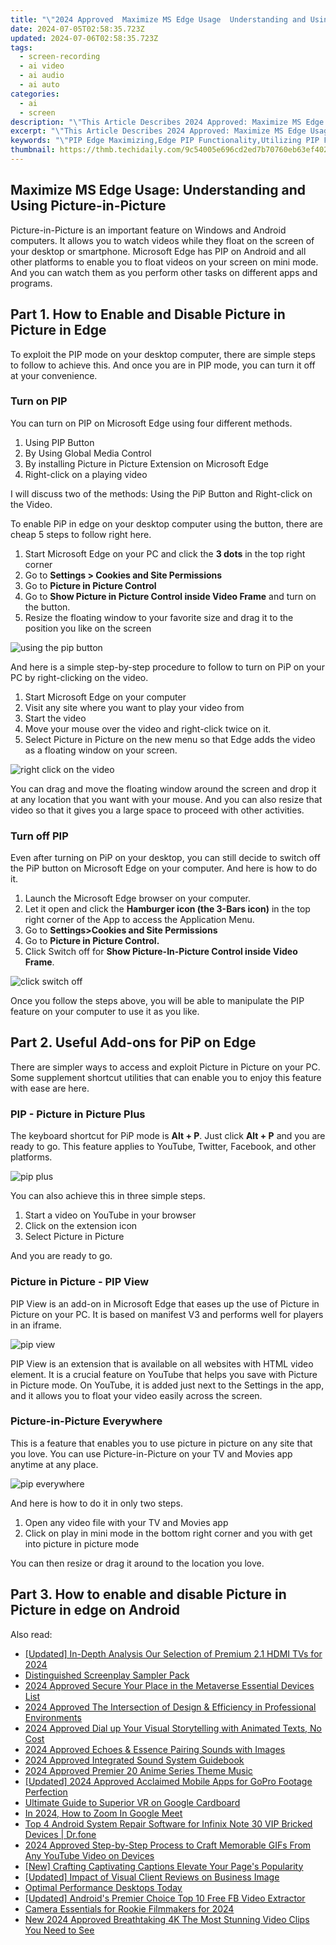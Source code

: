```yaml
---
title: "\"2024 Approved  Maximize MS Edge Usage  Understanding and Using Picture-in-Picture\""
date: 2024-07-05T02:58:35.723Z
updated: 2024-07-06T02:58:35.723Z
tags: 
  - screen-recording
  - ai video
  - ai audio
  - ai auto
categories: 
  - ai
  - screen
description: "\"This Article Describes 2024 Approved: Maximize MS Edge Usage: Understanding and Using Picture-in-Picture\""
excerpt: "\"This Article Describes 2024 Approved: Maximize MS Edge Usage: Understanding and Using Picture-in-Picture\""
keywords: "\"PIP Edge Maximizing,Edge PIP Functionality,Utilizing PIP Feature,Mastering Edge's PIP Mode,Enhancing Picture-in-Picture (PIP),Optimize MS Edge PIP Use,Leverage Edge PIP Efficiency\""
thumbnail: https://thmb.techidaily.com/9c54005e696cd2ed7b70760eb63ef402583a5567abcd354a24f074d4d0059be5.jpg
---
```


## Maximize MS Edge Usage: Understanding and Using Picture-in-Picture

Picture-in-Picture is an important feature on Windows and Android computers. It allows you to watch videos while they float on the screen of your desktop or smartphone. Microsoft Edge has PIP on Android and all other platforms to enable you to float videos on your screen on mini mode. And you can watch them as you perform other tasks on different apps and programs.

## Part 1\. How to Enable and Disable Picture in Picture in Edge

To exploit the PIP mode on your desktop computer, there are simple steps to follow to achieve this. And once you are in PIP mode, you can turn it off at your convenience.

### Turn on PIP

You can turn on PIP on Microsoft Edge using four different methods.

1. Using PIP Button
2. By Using Global Media Control
3. By installing Picture in Picture Extension on Microsoft Edge
4. Right-click on a playing video

I will discuss two of the methods: Using the PiP Button and Right-click on the Video.

To enable PiP in edge on your desktop computer using the button, there are cheap 5 steps to follow right here.

1. Start Microsoft Edge on your PC and click the **3 dots** in the top right corner
2. Go to **Settings > Cookies and Site Permissions**
3. Go to **Picture in Picture Control**
4. Go to **Show Picture in Picture Control inside Video Frame** and turn on the button.
5. Resize the floating window to your favorite size and drag it to the position you like on the screen

![using the pip button](https://images.wondershare.com/filmora/article-images/2022/07/use-pip-on-microsoft-edge-1.jpg)

And here is a simple step-by-step procedure to follow to turn on PiP on your PC by right-clicking on the video.

1. Start Microsoft Edge on your computer
2. Visit any site where you want to play your video from
3. Start the video
4. Move your mouse over the video and right-click twice on it.
5. Select Picture in Picture on the new menu so that Edge adds the video as a floating window on your screen.

![right click on the video](https://images.wondershare.com/filmora/article-images/2022/07/use-pip-on-microsoft-edge-2.jpg)

You can drag and move the floating window around the screen and drop it at any location that you want with your mouse. And you can also resize that video so that it gives you a large space to proceed with other activities.

### Turn off PIP

Even after turning on PiP on your desktop, you can still decide to switch off the PiP button on Microsoft Edge on your computer. And here is how to do it.

1. Launch the Microsoft Edge browser on your computer.
2. Let it open and click the **Hamburger icon (the 3-Bars icon)** in the top right corner of the App to access the Application Menu.
3. Go to **Settings>Cookies and Site Permissions**
4. Go to **Picture in Picture Control.**
5. Click Switch off for **Show Picture-In-Picture Control inside Video Frame**.

![click switch off](https://images.wondershare.com/filmora/article-images/2022/07/use-pip-on-microsoft-edge-3.jpg)

Once you follow the steps above, you will be able to manipulate the PIP feature on your computer to use it as you like.

## Part 2\. Useful Add-ons for PiP on Edge

There are simpler ways to access and exploit Picture in Picture on your PC. Some supplement shortcut utilities that can enable you to enjoy this feature with ease are here.

### PIP - Picture in Picture Plus

The keyboard shortcut for PiP mode is **Alt + P**. Just click **Alt + P** and you are ready to go. This feature applies to YouTube, Twitter, Facebook, and other platforms.

![pip plus](https://images.wondershare.com/filmora/article-images/2022/07/use-pip-on-microsoft-edge-4.jpg)

You can also achieve this in three simple steps.

1. Start a video on YouTube in your browser
2. Click on the extension icon
3. Select Picture in Picture

And you are ready to go.

### Picture in Picture - PIP View

PIP View is an add-on in Microsoft Edge that eases up the use of Picture in Picture on your PC. It is based on manifest V3 and performs well for players in an iframe.

![pip view](https://images.wondershare.com/filmora/article-images/2022/07/use-pip-on-microsoft-edge-5.jpg)

PIP View is an extension that is available on all websites with HTML video element. It is a crucial feature on YouTube that helps you save with Picture in Picture mode. On YouTube, it is added just next to the Settings in the app, and it allows you to float your video easily across the screen.

### Picture-in-Picture Everywhere

This is a feature that enables you to use picture in picture on any site that you love. You can use Picture-in-Picture on your TV and Movies app anytime at any place.

![pip everywhere](https://images.wondershare.com/filmora/article-images/2022/07/use-pip-on-microsoft-edge-6.jpg)

And here is how to do it in only two steps.

1. Open any video file with your TV and Movies app
2. Click on play in mini mode in the bottom right corner and you with get into picture in picture mode

You can then resize or drag it around to the location you love.

## Part 3\. How to enable and disable Picture in Picture in edge on Android


<ins class="adsbygoogle"
     style="display:block"
     data-ad-format="autorelaxed"
     data-ad-client="ca-pub-7571918770474297"
     data-ad-slot="1223367746"></ins>



<ins class="adsbygoogle"
     style="display:block"
     data-ad-client="ca-pub-7571918770474297"
     data-ad-slot="8358498916"
     data-ad-format="auto"
     data-full-width-responsive="true"></ins>


<span class="atpl-alsoreadstyle">Also read:</span>
<div><ul>
<li><a href="https://article-knowledge.techidaily.com/updated-in-depth-analysis-our-selection-of-premium-21-hdmi-tvs-for-2024/"><u>[Updated] In-Depth Analysis  Our Selection of Premium 2.1 HDMI TVs for 2024</u></a></li>
<li><a href="https://article-knowledge.techidaily.com/distinguished-screenplay-sampler-pack/"><u>Distinguished Screenplay Sampler Pack</u></a></li>
<li><a href="https://article-knowledge.techidaily.com/2024-approved-secure-your-place-in-the-metaverse-essential-devices-list/"><u>2024 Approved  Secure Your Place in the Metaverse  Essential Devices List</u></a></li>
<li><a href="https://article-knowledge.techidaily.com/2024-approved-the-intersection-of-design-and-efficiency-in-professional-environments/"><u>2024 Approved  The Intersection of Design & Efficiency in Professional Environments</u></a></li>
<li><a href="https://article-knowledge.techidaily.com/2024-approved-dial-up-your-visual-storytelling-with-animated-texts-no-cost/"><u>2024 Approved  Dial up Your Visual Storytelling with Animated Texts, No Cost</u></a></li>
<li><a href="https://article-knowledge.techidaily.com/2024-approved-echoes-and-essence-pairing-sounds-with-images/"><u>2024 Approved  Echoes & Essence  Pairing Sounds with Images</u></a></li>
<li><a href="https://article-knowledge.techidaily.com/2024-approved-integrated-sound-system-guidebook/"><u>2024 Approved  Integrated Sound System Guidebook</u></a></li>
<li><a href="https://article-knowledge.techidaily.com/2024-approved-premier-20-anime-series-theme-music/"><u>2024 Approved  Premier 20 Anime Series Theme Music</u></a></li>
<li><a href="https://article-knowledge.techidaily.com/updated-2024-approved-acclaimed-mobile-apps-for-gopro-footage-perfection/"><u>[Updated] 2024 Approved  Acclaimed Mobile Apps for GoPro Footage Perfection</u></a></li>
<li><a href="https://extra-lessons.techidaily.com/ultimate-guide-to-superior-vr-on-google-cardboard/"><u>Ultimate Guide to Superior VR on Google Cardboard</u></a></li>
<li><a href="https://some-techniques.techidaily.com/in-2024-how-to-zoom-in-google-meet/"><u>In 2024, How to Zoom In Google Meet</u></a></li>
<li><a href="https://howto.techidaily.com/top-4-android-system-repair-software-for-infinix-note-30-vip-bricked-devices-drfone-by-drfone-fix-android-problems-fix-android-problems/"><u>Top 4 Android System Repair Software for Infinix Note 30 VIP Bricked Devices | Dr.fone</u></a></li>
<li><a href="https://youtube-help.techidaily.com/2024-approved-step-by-step-process-to-craft-memorable-gifs-from-any-youtube-video-on-devices/"><u>2024 Approved  Step-by-Step Process to Craft Memorable GIFs From Any YouTube Video on Devices</u></a></li>
<li><a href="https://facebook-video-content.techidaily.com/new-crafting-captivating-captions-elevate-your-pages-popularity/"><u>[New] Crafting Captivating Captions  Elevate Your Page's Popularity</u></a></li>
<li><a href="https://some-techniques.techidaily.com/updated-impact-of-visual-client-reviews-on-business-image/"><u>[Updated] Impact of Visual Client Reviews on Business Image</u></a></li>
<li><a href="https://extra-information.techidaily.com/optimal-performance-desktops-today/"><u>Optimal Performance Desktops Today</u></a></li>
<li><a href="https://facebook-video-recording.techidaily.com/updated-androids-premier-choice-top-10-free-fb-video-extractor/"><u>[Updated] Android's Premier Choice  Top 10 Free FB Video Extractor</u></a></li>
<li><a href="https://extra-tips.techidaily.com/camera-essentials-for-rookie-filmmakers-for-2024/"><u>Camera Essentials for Rookie Filmmakers for 2024</u></a></li>
<li><a href="https://smart-video-creator.techidaily.com/new-2024-approved-breathtaking-4k-the-most-stunning-video-clips-you-need-to-see/"><u>New 2024 Approved Breathtaking 4K The Most Stunning Video Clips You Need to See</u></a></li>
</ul></div>

